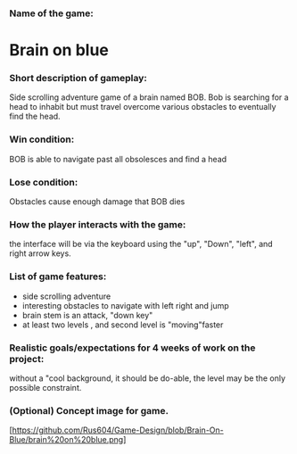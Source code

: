 ### Name of the game: 
# Brain on blue

### Short description of gameplay: 
Side scrolling  adventure game of a brain named BOB.
Bob is searching for a head to inhabit but must travel
overcome various obstacles to eventually find the head.

### Win condition:
BOB is able to navigate past all obsolesces and find a head

### Lose condition:
Obstacles cause enough damage that BOB dies

### How the player interacts with the game:
the interface will be via the keyboard using the "up", "Down",
"left", and right arrow keys.

### List of game features:
* side scrolling adventure
* interesting obstacles to navigate with left right and jump
* brain stem is an attack, "down key"
* at least two levels , and second level is "moving"faster

### Realistic goals/expectations for 4 weeks of work on the project:
without a "cool background, it should be do-able, the level may be 
the only possible constraint.

### (Optional) Concept image for game.
[https://github.com/Rus604/Game-Design/blob/Brain-On-Blue/brain%20on%20blue.png]

